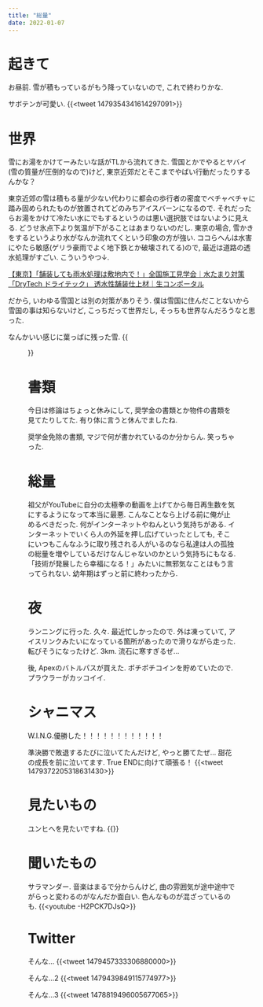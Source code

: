 ```yaml
---
title: "総量"
date: 2022-01-07
---
```


# 起きて
お昼前. 雪が積もっているがもう降っていないので, これで終わりかな.

サボテンが可愛い.
{{<tweet 1479354341614297091>}}
# 世界

雪にお湯をかけてーみたいな話がTLから流れてきた. 雪国とかでやるとヤバイ(雪の質量が圧倒的なので)けど, 東京近郊だとそこまでやばい行動だったりするんかな？

東京近郊の雪は積もる量が少ない代わりに都会の歩行者の密度でベチャベチャに踏み固められたものが放置されてどのみちアイスバーンになるので. それだったらお湯をかけて冷たい水にでもするというのは悪い選択肢ではないように見える. どうせ氷点下より気温が下がることはあまりないのだし. 東京の場合, 雪かきをするというより水がなんか流れてくという印象の方が強い. ココらへんは水害にやたら敏感(ゲリラ豪雨でよく地下鉄とか破壊されてる)ので, 最近は道路の透水処理がすごい. こういうやつ↓.

[【東京】「舗装しても雨水処理は敷地内で！」全国施工見学会｜水たまり対策「DryTech ドライテック」 透水性舗装仕上材｜生コンポータル](https://www.nr-mix.co.jp/dry_tech/blog/post_1049.html)

だから, いわゆる雪国とは別の対策がありそう. 僕は雪国に住んだことないから雪国の事は知らないけど, こっちだって世界だし, そっちも世界なんだろうなと思った.

なんかいい感じに葉っぱに残った雪.
{{<figure src="/media/2022-01-07-snow.jpeg" alt="snow">}}

# 書類
今日は修論はちょっと休みにして, 奨学金の書類とか物件の書類を見てたりしてた. 有り体に言うと休んでましたね.

奨学金免除の書類, マジで何が書かれているのか分からん. 笑っちゃった.

# 総量
祖父がYouTubeに自分の太極拳の動画を上げてから毎日再生数を気にするようになって本当に最悪. こんなことなら上げる前に俺が止めるべきだった. 何がインターネットやねんという気持ちがある. インターネットでいくら人の外延を押し広げていったとしても, そこにいつもこんなふうに取り残される人がいるのなら私達は人の孤独の総量を増やしているだけなんじゃないのかという気持ちにもなる. 「技術が発展したら幸福になる！」みたいに無邪気なことはもう言ってられない. 幼年期はずっと前に終わったから.

# 夜
ランニングに行った. 久々. 最近忙しかったので. 外は凍っていて, アイスリンクみたいになっている箇所があったので滑りながら走った. 転びそうになったけど. 3km. 流石に寒すぎるぜ...

後, Apexのバトルパスが買えた. ポチポチコインを貯めていたので. プラウラーがカッコイイ.

# シャニマス
W.I.N.G.優勝した！！！！！！！！！！！！

準決勝で敗退するたびに泣いてたんだけど, やっと勝てたぜ... 甜花の成長を前に泣いてます. True ENDに向けて頑張る！
{{<tweet 1479372205318631430>}}
# 見たいもの
ユンヒへを見たいですね.
{{<youtube c3ZprSOuyMs>}}

# 聞いたもの
サラマンダー. 音楽はまるで分からんけど, 曲の雰囲気が途中途中でがらっと変わるのがなんだか面白い. 色んなものが混ざっているのも.
{{<youtube -H2PCK7DJsQ>}}
# Twitter
そんな...
{{<tweet 1479457333306880000>}}

そんな...2
{{<tweet 1479439849115774977>}}

そんな...3
{{<tweet 1478819496005677065>}}

